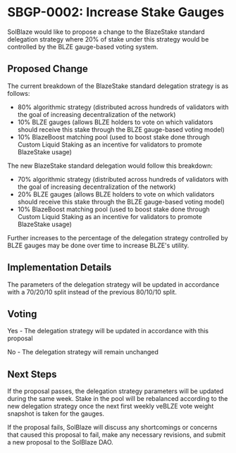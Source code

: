 # SBGP-0002: Increase Stake Gauges
SolBlaze would like to propose a change to the BlazeStake standard delegation strategy where 20% of stake under this strategy would be controlled by the BLZE gauge-based voting system. 

## Proposed Change
The current breakdown of the BlazeStake standard delegation strategy is as follows:
- 80% algorithmic strategy (distributed across hundreds of validators with the goal of increasing decentralization of the network)
- 10% BLZE gauges (allows BLZE holders to vote on which validators should receive this stake through the BLZE gauge-based voting model)
- 10% BlazeBoost matching pool (used to boost stake done through Custom Liquid Staking as an incentive for validators to promote BlazeStake usage)

The new BlazeStake standard delegation would follow this breakdown:
- 70% algorithmic strategy (distributed across hundreds of validators with the goal of increasing decentralization of the network)
- 20% BLZE gauges (allows BLZE holders to vote on which validators should receive this stake through the BLZE gauge-based voting model)
- 10% BlazeBoost matching pool (used to boost stake done through Custom Liquid Staking as an incentive for validators to promote BlazeStake usage)

Further increases to the percentage of the delegation strategy controlled by BLZE gauges may be done over time to increase BLZE's utility.

## Implementation Details
The parameters of the delegation strategy will be updated in accordance with a 70/20/10 split instead of the previous 80/10/10 split.

## Voting
Yes - The delegation strategy will be updated in accordance with this proposal

No - The delegation strategy will remain unchanged

## Next Steps
If the proposal passes, the delegation strategy parameters will be updated during the same week. Stake in the pool will be rebalanced according to the new delegation strategy once the next first weekly veBLZE vote weight snapshot is taken for the gauges.

If the proposal fails, SolBlaze will discuss any shortcomings or concerns that caused this proposal to fail, make any necessary revisions, and submit a new proposal to the SolBlaze DAO.
